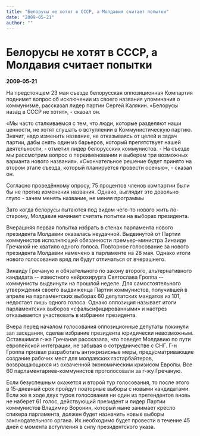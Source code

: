 ```yaml
---
title: "Белорусы не хотят в СССР, а Молдавия считает попытки"
date: "2009-05-21"
author: ""
---
```


# Белорусы не хотят в СССР, а Молдавия считает попытки

**2009-05-21** 

На предстоящем 23 мая съезде белорусская оппозиционная Компартия поднимет вопрос об исключении из своего названия упоминания о коммунизме, рассказал лидер партии Сергей Калякин. «Белорусы назад в СССР не хотят», - сказал он.

«Мы часто сталкиваемся с тем, что люди, которые разделяют наши ценности, не хотят слушать о вступлении в Коммунистическую партию. Значит, надо изменить название, не отказываясь от целей и задач партии, дабы снять один из барьеров, который препятствует нашей деятельности, - отметил лидер белорусских коммунистов. - На съезде мы рассмотрим вопрос о переименовании и выберем три возможных варианта нового названия». «Окончательное решение будет принято на втором этапе съезда, который планируется провести осенью», - сказал он.

Согласно проведённому опросу, 75 процентов членов компартии были бы не против изменения названия. Однако, выглядит это довольно глупо - зачем менять название, не меняя программы

Зато когда белорусы пытаются под видом чего-то нового жить по-старому, Молдавия начинает считать попытки на выборах президента.

Вчерашняя первая попытка избрать в стенах парламента нового президента Молдавии оказалась неудачной. Выдвинутой от Партии коммунистов исполняющей обязанности премьер-министра Зинаиде Гречаной не хватило одного голоса. Повторное голосование за нового президента Молдавии намечено в парламенте на 28 мая. Однако итоги нового голосования вряд ли будут отличаться от вчерашнего.

Зинаиду Гречаную и обязательного по закону второго, альтернативного кандидата -- известного нейрохирурга Святослава Гроппа -- коммунисты выдвинули на прошлой неделе. Для самостоятельного утверждения своего выдвиженца Партии коммунистов, получившей в апреле на парламентских выборах 60 депутатских мандатов из 101, недостает лишь одного голоса. Однако оппозиция называет итоги парламентских выборов «сфальсифицированными» и наотрез отказывается участвовать в избрании президента.

Вчера перед началом голосования оппозиционные депутаты покинули зал заседания, сделав избрание президента юридически невозможным. Оставшимся г-жа Гречаная рассказала, что поведет Молдавию по пути европейской интеграции, не забывая о сотрудничестве с СНГ. Г-н Гроппа призвал разработать антикризисные меры, предусматривающие создание рабочих мест для молдавских гастарбайтеров, возвращающихся из охваченной экономическим кризисом Европы. Все 60 парламентариев-коммунистов проголосовали за г-жу Гречаную.

Если безуспешным окажется и второй тур голосования, то после этого в 15-дневный срок пройдут повторные выборы с новыми кандидатами. Если же в ходе двух туров голосования ни один из претендентов вновь не наберет 61 голос, действующий президент и лидер Партии коммунистов Владимир Воронин, который ныне занимает кресло спикера парламента, должен будет назначить новые выборы законодательного органа. Их необходимо будет провести в течение 45 дней с момента вступления в силу президентского указа.